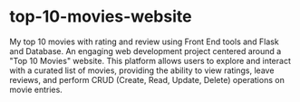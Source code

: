 # top-10-movies-website
My top 10 movies with rating and review using Front End tools and Flask and Database. An engaging web development project centered around a "Top 10 Movies" website. This platform allows users to explore and interact with a curated list of movies, providing the ability to view ratings, leave reviews, and perform CRUD (Create, Read, Update, Delete) operations on movie entries.

